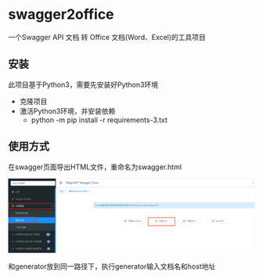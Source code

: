 # swagger2office
一个Swagger API 文档 转 Office 文档(Word、Excel)的工具项目

## 安装
此项目基于Python3，需要先安装好Python3环境

- 克隆项目
- 激活Python3环境，并安装依赖
  - python -m pip install -r requirements-3.txt

## 使用方式

在swagger页面导出HTML文件，重命名为swagger.html

![doc/img.png](doc/img.png)

和generator放到同一路径下，执行generator输入文档名和host地址

